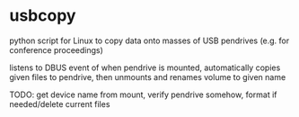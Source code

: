 usbcopy
=======

python script for Linux to copy data onto masses of USB pendrives (e.g. for conference proceedings)

listens to DBUS event of when pendrive is mounted,
automatically copies given files to pendrive,
then unmounts and renames volume to given name

TODO: get device name from mount,
verify pendrive somehow,
format if needed/delete current files
